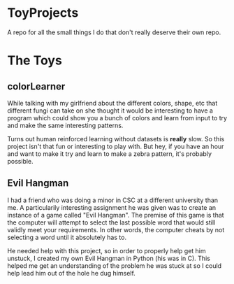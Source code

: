 # ToyProjects
A repo for all the small things I do that don't really deserve their own repo.


# The Toys

## colorLearner
While talking with my girlfriend about the different
colors, shape, etc that different fungi can take on
she thought it would be interesting to have a program
which could show you a bunch of colors and learn from
input to try and make the same interesting patterns.

Turns out human reinforced learning without datasets
is **really** slow. So this project isn't that fun
or interesting to play with. But hey, if you have an 
hour and want to make it try and learn to make a zebra
pattern, it's probably possible.


## Evil Hangman
I had a friend who was doing a minor in CSC at a
different university than me. A particularily 
interesting assignment he was given was to create
an instance of a game called "Evil Hangman". The
premise of this game is that the computer will
attempt to select the last possible word that
would still validly meet your requirements.
In other words, the computer cheats by not
selecting a word until it absolutely has to.

He needed help with this project, so in order
to properly help get him unstuck, I created my
own Evil Hangman in Python (his was in C).
This helped me get an understanding of the 
problem he was stuck at so I could help lead
him out of the hole he dug himself.
